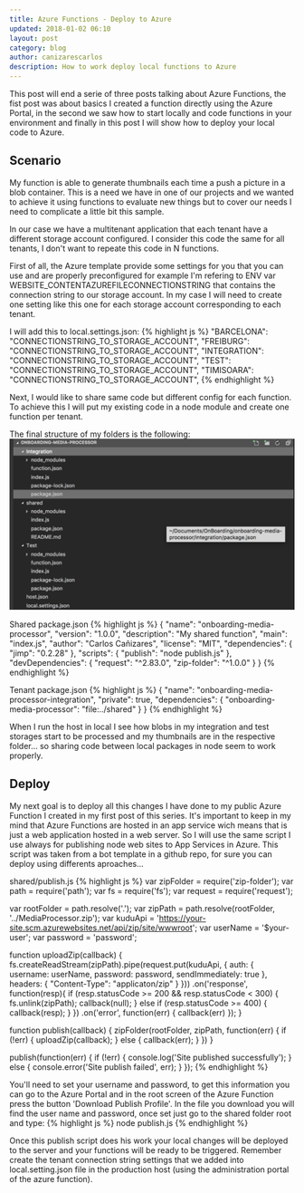 ```yaml
---
title: Azure Functions - Deploy to Azure
updated: 2018-01-02 06:10
layout: post
category: blog
author: canizarescarlos
description: How to work deploy local functions to Azure
---
```


This post will end a serie of three posts talking about Azure Functions, the fist post was about basics I created a function directly using the Azure Portal, in the second we saw how to start locally and code functions in your environment and finally in this post I will show how to deploy your local code to Azure.

## Scenario

My function is able to generate thumbnails each time a push a picture in a blob container. This is a need we have in one of our projects and we wanted to achieve it using functions to evaluate new things but to cover our needs I need to complicate a little bit this sample. 

In our case we have a multitenant application that each tenant have a different storage account configured. I consider this code the same for all tenants, I don't want to repeate this code in N functions.

First of all, the Azure template provide some settings for you that you can use and are properly preconfigured for example I'm refering to ENV var WEBSITE_CONTENTAZUREFILECONNECTIONSTRING that contains the connection string to our storage account. In my case I will need to create one setting like this one for each storage account corresponding to each tenant. 

I will add this to local.settings.json:
{% highlight js %}
  "BARCELONA": "CONNECTIONSTRING_TO_STORAGE_ACCOUNT",
  "FREIBURG": "CONNECTIONSTRING_TO_STORAGE_ACCOUNT",
  "INTEGRATION": "CONNECTIONSTRING_TO_STORAGE_ACCOUNT",
  "TEST": "CONNECTIONSTRING_TO_STORAGE_ACCOUNT",
  "TIMISOARA": "CONNECTIONSTRING_TO_STORAGE_ACCOUNT",
{% endhighlight %}

Next, I would like to share same code but different config for each function. To achieve this I will put my existing code in a node module and create one function per tenant. 

The final structure of my folders is the following:
<img src='../assets/images/azure-functions-deploy-structure.png' />

Shared package.json
{% highlight js %}
{
    "name": "onboarding-media-processor",
    "version": "1.0.0",
    "description": "My shared function",
    "main": "index.js",
    "author": "Carlos Cañizares",
    "license": "MIT",
    "dependencies": {
        "jimp": "0.2.28"
    },
    "scripts": {
        "publish": "node publish.js"
    },
    "devDependencies": {
        "request": "^2.83.0",
        "zip-folder": "^1.0.0"
    }
}
{% endhighlight %}

Tenant package.json
{% highlight js %}
{
    "name": "onboarding-media-processor-integration",
    "private": true,
    "dependencies": {
        "onboarding-media-processor": "file:../shared"
    }
}
{% endhighlight %}

When I run the host in local I see how blobs in my integration and test storages start to be processed and my thumbnails are in the respective folder... so sharing code between local packages in node seem to work properly.

## Deploy

My next goal is to deploy all this changes I have done to my public Azure Function I created in my first post of this series. It's important to keep in my mind that Azure Functions are hosted in an app service wich means that is just a web application hosted in a web server. So I will use the same script I use always for publishing node web sites to App Services in Azure. This script was taken from a bot template in a github repo, for sure you can deploy using differents aproaches... 

shared/publish.js
{% highlight js %}
var zipFolder = require('zip-folder');
var path = require('path');
var fs = require('fs');
var request = require('request');

var rootFolder = path.resolve('.');
var zipPath = path.resolve(rootFolder, '../MediaProcessor.zip');
var kuduApi = 'https://your-site.scm.azurewebsites.net/api/zip/site/wwwroot';
var userName = '$your-user';
var password = 'password';

function uploadZip(callback) {
  fs.createReadStream(zipPath).pipe(request.put(kuduApi, {
    auth: {
      username: userName,
      password: password,
      sendImmediately: true
    },
    headers: {
      "Content-Type": "applicaton/zip"
    }
  }))
  .on('response', function(resp){
    if (resp.statusCode >= 200 && resp.statusCode < 300) {
      fs.unlink(zipPath);
      callback(null);
    } else if (resp.statusCode >= 400) {
      callback(resp);
    }
  })
  .on('error', function(err) {
    callback(err)
  });
}

function publish(callback) {
  zipFolder(rootFolder, zipPath, function(err) {
    if (!err) {
      uploadZip(callback);
    } else {
      callback(err);
    }
  })
}

publish(function(err) {
  if (!err) {
    console.log('Site published successfully');
  } else {
    console.error('Site publish failed', err);
  }
});
{% endhighlight %}

You'll need to set your username and password, to get this information you can go to the Azure Portal and in the root screen of the Azure Function press the button 'Download Publish Profile'. In the file you download you will find the user name and password, once set just go to the shared folder root and type:
{% highlight js %}
node publish.js
{% endhighlight %}

Once this publish script does his work your local changes will be deployed to the server and your functions will be ready to be triggered. Remember create the tenant connection string settings that we added into local.setting.json file in the production host (using the administration portal of the azure function).


